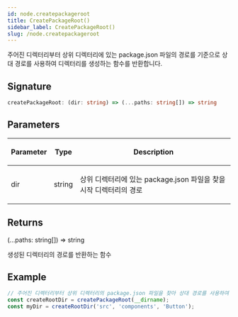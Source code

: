 ```yaml
---
id: node.createpackageroot
title: CreatePackageRoot()
sidebar_label: CreatePackageRoot()
slug: /node.createpackageroot
---
```






주어진 디렉터리부터 상위 디렉터리에 있는 package.json 파일의 경로를 기준으로 상대 경로를 사용하여 디렉터리를 생성하는 함수를 반환합니다.

## Signature

```typescript
createPackageRoot: (dir: string) => (...paths: string[]) => string
```

## Parameters

<table><thead><tr><th>

Parameter


</th><th>

Type


</th><th>

Description


</th></tr></thead>
<tbody><tr><td>

dir


</td><td>

string


</td><td>

상위 디렉터리에 있는 package.json 파일을 찾을 시작 디렉터리의 경로


</td></tr>
</tbody></table>

## Returns

(...paths: string[]) =&gt; string

생성된 디렉터리의 경로를 반환하는 함수

## Example


```typescript
// 주어진 디렉터리부터 상위 디렉터리의 package.json 파일을 찾아 상대 경로를 사용하여 디렉터리를 생성하는 함수를 생성하는 예시
const createRootDir = createPackageRoot(__dirname);
const myDir = createRootDir('src', 'components', 'Button');
```

